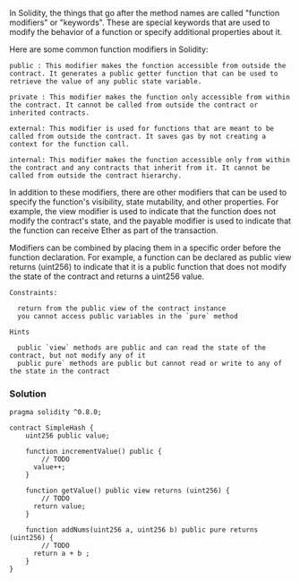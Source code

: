 In Solidity, the things that go after the method names are called "function modifiers" or "keywords". These are special keywords that are used to modify the behavior of a function or specify additional properties about it.

Here are some common function modifiers in Solidity:
```
public : This modifier makes the function accessible from outside the contract. It generates a public getter function that can be used to retrieve the value of any public state variable.

private : This modifier makes the function only accessible from within the contract. It cannot be called from outside the contract or inherited contracts.

external: This modifier is used for functions that are meant to be called from outside the contract. It saves gas by not creating a context for the function call.

internal: This modifier makes the function accessible only from within the contract and any contracts that inherit from it. It cannot be called from outside the contract hierarchy.
```
In addition to these modifiers, there are other modifiers that can be used to specify the function's visibility, state mutability, and other properties. For example, the view modifier is used to indicate that the function does not modify the contract's state, and the payable modifier is used to indicate that the function can receive Ether as part of the transaction.

Modifiers can be combined by placing them in a specific order before the function declaration. For example, a function can be declared as public view returns (uint256) to indicate that it is a public function that does not modify the state of the contract and returns a uint256 value.

```
Constraints:

  return from the public view of the contract instance
  you cannot access public variables in the `pure` method

Hints

  public `view` methods are public and can read the state of the contract, but not modify any of it
  public pure` methods are public but cannot read or write to any of the state in the contract
```

### Solution

```
pragma solidity ^0.8.0;

contract SimpleHash {
    uint256 public value;

    function incrementValue() public {
        // TODO
      value++;
    }

    function getValue() public view returns (uint256) {
        // TODO
      return value;
    }

    function addNums(uint256 a, uint256 b) public pure returns (uint256) {
        // TODO
      return a + b ;
    }
}
```
